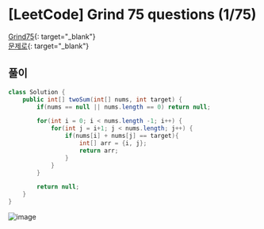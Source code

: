 # [LeetCode] Grind 75 questions (1/75)
[Grind75](https://www.techinterviewhandbook.org/grind75){: target="_blank"}  
[문제로](https://leetcode.com/problems/two-sum/description/){: target="_blank"}

## 풀이
```java
class Solution {
    public int[] twoSum(int[] nums, int target) {
        if(nums == null || nums.length == 0) return null;

        for(int i = 0; i < nums.length -1; i++) {
            for(int j = i+1; j < nums.length; j++) {
                if(nums[i] + nums[j] == target){
                    int[] arr = {i, j};
                    return arr;
                }
            }
        }

        return null;
    }
}
```

![image](https://github.com/nullnull-kim/nullnull-kim.github.io/assets/77221161/51341444-3d97-42f6-b26f-353fde4f5975)